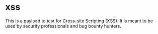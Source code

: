 # xss
This is a payload to test for Cross-site Scripting (XSS). It is meant to be used by security professionals and bug bounty hunters.

